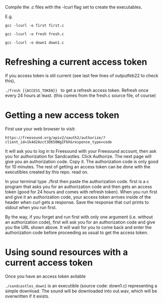 Compile the .c files with the -lcurl flag set to create the executables.

E.g.

`gcc -lcurl -o first first.c`

`gcc -lcurl -o fresh fresh.c`

`gcc -lcurl -o down1 down1.c`

# Refreshing a current access token
If you access token is stil current (see last few lines of outputfeb22 to check this),

`./fresh {{ACCESS_TOKEN}} ` to get a refresh access token. Refresh once every 24 hours at least.
(this comes from the fresh.c source file, of course)

# Getting a new access token
First use your web browser to visit:

`https://freesound.org/apiv2/oauth2/authorize/?client_id=1k4d2Azct3D650WgIFbh&response_type=code`

It will ask you to log in to Freesound with your Freesound account, then ask you for authorization for Sandcastles. Click Authorize. The next page will give you an authorization code. Copy it. The authorization code is only good for 10 minutes. The rest of getting an access token can be done with the executibles created by this repo. read on.

In your terminal type ./first then paste the authorization code. first is a c program that asks you for an authorization code and then gets an access token (good for 24 hours and comes with refresh token). When you run first and give it an authorization code, your access token arrives inside of the header when curl gets a response. Save the response that curl prints to stdout when you run first. 

By the way, if you forget and run first with only one argument (i.e. without an authorization code), first will ask you for an authorization code and give you the URL shown above. It will wait for you to come back and enter the authorization code before proceeding as usual to get the access token.

# Using sound resources with a current access token

Once you have an access token avilable

`./sandcastles_down1` is an executible (source code: down1.c) representing a simple download. The sound
 will be downloaded into out.wav, which will be overwritten if it exists.


